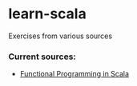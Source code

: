 # learn-scala
Exercises from various sources

### Current sources:

 - [Functional Programming in Scala](http://www.amazon.com/Functional-Programming-Scala-Paul-Chiusano/dp/1617290653)

